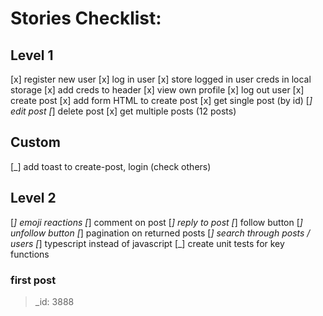# Stories Checklist:

## Level 1

[x] register new user
[x] log in user
[x] store logged in user creds in local storage
[x] add creds to header
[x] view own profile
[x] log out user
[x] create post
[x] add form HTML to create post
[x] get single post (by id)
[_] edit post
[_] delete post
[x] get multiple posts (12 posts)

## Custom

[_] add toast to create-post, login (check others)

## Level 2

[_] emoji reactions
[_] comment on post
[_] reply to post
[_] follow button
[_] unfollow button
[_] pagination on returned posts
[_] search through posts / users
[_] typescript instead of javascript
[_] create unit tests for key functions

### first post

> \_id: 3888
